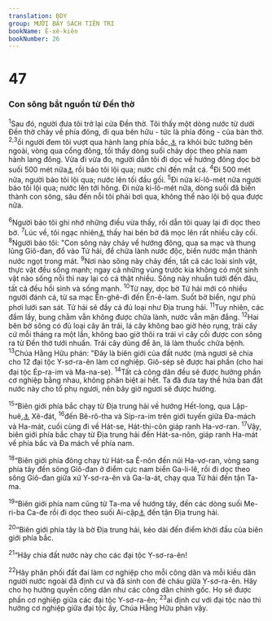 ```yaml
---
translation: BDY
group: MƯỜI BẢY SÁCH TIÊN TRI
bookName: Ê-xê-kiên 
bookNumber: 26
---
```


<div class="title"><h1>47</h1><h3>Con sông bắt nguồn từ Đền thờ</h3></div>
<p><sup>1</sup>Sau đó, người đưa tôi trở lại cửa Đền thờ. Tôi thấy một dòng nước từ dưới Đền thờ chảy về phía đông, đi qua bên hữu - tức là phía đông - của bàn thờ. <sup>2,3</sup>ồi người đem tôi vượt qua hành lang phía bắc,<a href="#" data-toggle="tooltip" data-placement="bottom" title="vì hành lang đông vẫn đóng">⚓</a> ra khỏi bức tường bên ngoài, vòng qua cổng đông, tồi thấy dòng suối chảy dọc theo phía nam hành lang đông. Vừa đi vừa đo, người dẫn tôi đi dọc về hướng đông dọc bờ suối 500 mét nữa<a href="#" data-toggle="tooltip" data-placement="bottom" title="457 mét 20">⚓</a> rồi bảo tôi lội qua; nước chỉ đến mắt cá. <sup>4</sup>Đi 500 mét nữa, người bảo tôi lội qua; nước lên tối đầu gối. <sup>5</sup>Đi nửa kí-lô-mét nữa người bảo tôi lội qua; nước lên tới hông. Đi nửa ki-lô-mét nữa, dòng suối đã biến thành con sông, sâu đến nỗi tôi phải bơi qua, không thể nào lội bộ qua được nữa.</p><p><sup>6</sup>Người bảo tôi ghi nhớ những điều vừa thấy, rồi dẫn tôi quay lại đi dọc theo bờ. <sup>7</sup>Lúc về, tôi ngạc nhiên<a href="#" data-toggle="tooltip" data-placement="bottom" title="hàm ý">⚓</a> thấy hai bên bờ đã mọc lên rất nhiều cây cối. <sup>8</sup>Người bảo tôi: &#34;Con sông này chảy về hướng đông, qua sa mạc và thung lũng Giô-đan, đổ vào Tử hải, để chữa lành nước độc, biến nước mặn thành nước ngọt trong mát. <sup>9</sup>Nơi nào sông này chảy đến, tất cả các loài sinh vật, thực vật đều sống mạnh; ngay cả những vùng trước kia không có một sinh vật nào sống nỗi thì nay lại có cá thật nhiều. Sông này nhuần tưới đến đâu, tất cả đều hồi sinh và sống mạnh. <sup>10</sup>Từ nay, dọc bờ Tử hải mới có nhiều người đánh cá, từ sa mạc Ên-ghê-đi đến Ên-ê-lam. Suốt bờ biển, ngư phủ phơi lưới san sát. Tử hải sẽ đầy cá đủ loại như Địa trung hải. <sup>11</sup>Tuy nhiên, các đầm lầy, bung chằm vẫn không được chữa lành, nước vẫn mặn đắng. <sup>12</sup>Hai bên bờ sông có đủ loại cây ăn trái, lá cây không bao giờ héo rụng, trái cây cứ mỗi tháng ra một lần, không bao giờ thôi ra trái vì cây cối được con sông ra từ Đền thờ tưới nhuần. Trái cây dùng để ăn, lá làm thuốc chữa bệnh. <sup>13</sup>Chúa Hằng Hữu phán: &#34;Đây là biên giới của đất nước (mà ngươi sẽ chia cho 12 đại tộc Y-sơ-ra-ên làm cơ nghiệp. Giô-sép sẽ được hai phần (cho hai đại tộc Ép-ra-im và Ma-na-se). <sup>14</sup>Tất cả công dân đều sẽ được hưởng phần cơ nghiệp bằng nhau, không phân biệt ai hết. Ta đã đưa tay thề hứa ban đất nước này cho tổ phụ ngươi, nên bây giờ ngươi sẽ được hưởng.</p><p><sup>15</sup>“Biên giới phía bắc chạy từ Địa trung hải về hướng Hết-long, qua Lập-huê,<a href="#" data-toggle="tooltip" data-placement="bottom" title="ngày nay làng này tên Labweh, ngày trước gọi là Lebo-Hamath">⚓</a> Xê-đát, <sup>16</sup>đến Bê-rô-tha và Síp-ra-im trên giới tuyến giữa Đa-mách và Ha-mát, cuối cùng đi về Hát-se, Hát-thi-côn giáp ranh Ha-vơ-ran. <sup>17</sup>Vậy, biên giới phía bắc chạy từ Địa trung hải đến Hát-sa-nôn, giáp ranh Ha-mát về phía bắc và Đa mách về phía nam.</p><p><sup>18</sup>“Biên giới phía đông chạy từ Hát-sa Ê-nôn đến núi Ha-vơ-ran, vòng sang phía tây đến sông Giô-đan ở điểm cực nam biển Ga-li-lê, rồi đi dọc theo sông Giô-đan giữa xứ Y-sơ-ra-ên và Ga-la-át, chạy qua Từ hải đến tận Ta-ma.</p><p><sup>19</sup>“Biên giới phía nam cũng từ Ta-ma về hướng tây, đến các dòng suối Me-ri-ba Ca-đe rồi đi dọc theo suối Ai-cập<a href="#" data-toggle="tooltip" data-placement="bottom" title="ngày nay có tên là Wadi-el-Arish">⚓</a> đến tận Địa trung hải.</p><p><sup>20</sup>“Biên giới phía tây là bờ Địa trung hải, kéo dài đến điểm khởi đầu của biên giới phía bắc.</p><p><sup>21</sup>“Hãy chia đất nước này cho các đại tộc Y-sơ-ra-ên!</p><p><sup>22</sup>Hãy phân phối đất đai làm cơ nghiệp cho mỗi công dân và mỗi kiều dân người nước ngoài đã định cư và đã sinh con đẻ cháu giữa Y-sơ-ra-ên. Hãy cho họ hưởng quyền công dân như các công dân chính gốc. Họ sẽ được phần cơ nghiệp giữa các đại tộc Y-sơ-ra-ên; <sup>23</sup>ai định cư với đại tộc nào thì hưởng cơ nghiệp giữa đại tộc ấy, Chúa Hằng Hữu phán vậy.</p>